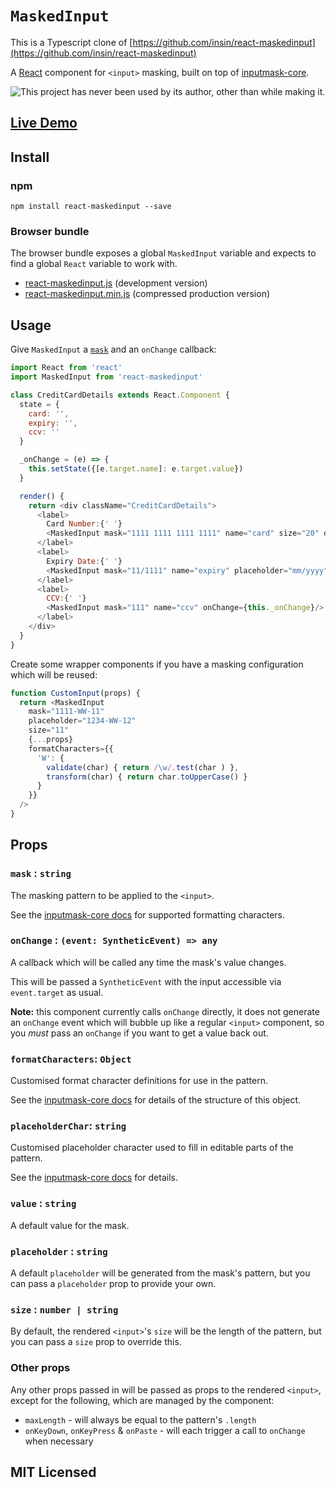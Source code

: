 # `MaskedInput`

This is a Typescript clone of [https://github.com/insin/react-maskedinput](https://github.com/insin/react-maskedinput)

A [React](http://facebook.github.io/react/) component for `<input>` masking, built on top of [inputmask-core](https://github.com/jaredrolt/inputmask-core).

![This project has never been used by its author, other than while making it.](https://img.shields.io/badge/author--usage-never-red.png "This project has never been used by its author, other than while making it")

## [Live Demo](http://insin.github.io/react-maskedinput/)

## Install

### npm

```
npm install react-maskedinput --save
```

### Browser bundle

The browser bundle exposes a global `MaskedInput` variable and expects to find a global `React` variable to work with.

* [react-maskedinput.js](https://unpkg.com/react-maskedinput/umd/react-maskedinput.js) (development version)
* [react-maskedinput.min.js](https://unpkg.com/react-maskedinput/umd/react-maskedinput.min.js) (compressed production version)

## Usage

Give `MaskedInput` a [`mask`](#mask-string) and an `onChange` callback:

```javascript
import React from 'react'
import MaskedInput from 'react-maskedinput'

class CreditCardDetails extends React.Component {
  state = {
    card: '',
    expiry: '',
    ccv: ''
  }

  _onChange = (e) => {
    this.setState({[e.target.name]: e.target.value})
  }

  render() {
    return <div className="CreditCardDetails">
      <label>
        Card Number:{' '}
        <MaskedInput mask="1111 1111 1111 1111" name="card" size="20" onChange={this._onChange}/>
      </label>
      <label>
        Expiry Date:{' '}
        <MaskedInput mask="11/1111" name="expiry" placeholder="mm/yyyy" onChange={this._onChange}/>
      </label>
      <label>
        CCV:{' '}
        <MaskedInput mask="111" name="ccv" onChange={this._onChange}/>
      </label>
    </div>
  }
}
```

Create some wrapper components if you have a masking configuration which will be reused:

```javascript
function CustomInput(props) {
  return <MaskedInput
    mask="1111-WW-11"
    placeholder="1234-WW-12"
    size="11"
    {...props}
    formatCharacters={{
      'W': {
        validate(char) { return /\w/.test(char ) },
        transform(char) { return char.toUpperCase() }
      }
    }}
  />
}
```

## Props

### `mask` : `string`

The masking pattern to be applied to the `<input>`.

See the [inputmask-core docs](https://github.com/jaredrolt/inputmask-core#pattern) for supported formatting characters.

### `onChange` : `(event: SyntheticEvent) => any`

A callback which will be called any time the mask's value changes.

This will be passed a `SyntheticEvent` with the input accessible via `event.target` as usual.

**Note:** this component currently calls `onChange` directly, it does not generate an `onChange` event which will bubble up like a regular `<input>` component, so you *must* pass an `onChange` if you want to get a value back out.

### `formatCharacters`: `Object`

Customised format character definitions for use in the pattern.

See the [inputmask-core docs](https://github.com/jaredrolt/inputmask-core#formatcharacters) for details of the structure of this object.

### `placeholderChar`: `string`

Customised placeholder character used to fill in editable parts of the pattern.

See the [inputmask-core docs](https://github.com/jaredrolt/inputmask-core#placeholderchar--string) for details.

### `value` : `string`

A default value for the mask.

### `placeholder` : `string`

A default `placeholder` will be generated from the mask's pattern, but you can pass a `placeholder` prop to provide your own.

### `size` : `number | string`

By default, the rendered `<input>`'s `size` will be the length of the pattern, but you can pass a `size` prop to override this.

### Other props

Any other props passed in will be passed as props to the rendered `<input>`, except for the following, which are managed by the component:

* `maxLength` - will always be equal to the pattern's `.length`
* `onKeyDown`, `onKeyPress` & `onPaste` - will each trigger a call to `onChange` when necessary

## MIT Licensed
